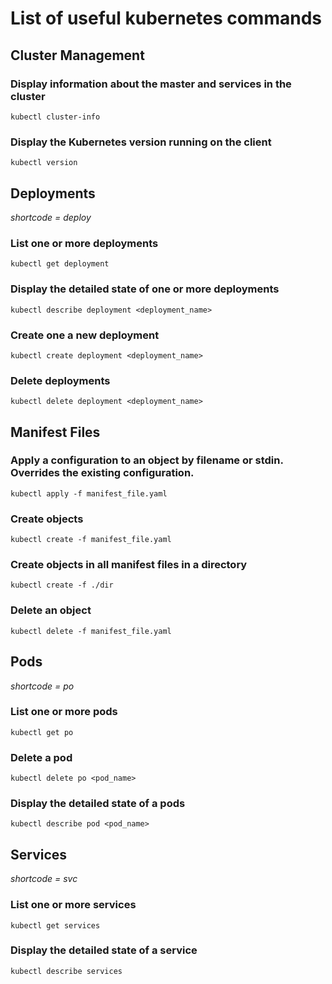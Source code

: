 # List of useful kubernetes commands 

## Cluster Management 

### Display information about the master and services in the cluster
```
kubectl cluster-info
```

### Display the Kubernetes version running on the client 
```
kubectl version
```

## Deployments
_shortcode = deploy_

### List one or more deployments 
```
kubectl get deployment 
```

### Display the detailed state of one or more deployments
```
kubectl describe deployment <deployment_name>
```

### Create one a new deployment
```
kubectl create deployment <deployment_name>
```

### Delete deployments
```
kubectl delete deployment <deployment_name>
```

## Manifest Files 

### Apply a configuration to an object by filename or stdin. Overrides the existing configuration.
```
kubectl apply -f manifest_file.yaml
```

### Create objects
```
kubectl create -f manifest_file.yaml
```

### Create objects in all manifest files in a directory
```
kubectl create -f ./dir
```

### Delete an object
```
kubectl delete -f manifest_file.yaml
```

## Pods
_shortcode = po_

### List one or more pods
```
kubectl get po
```

### Delete a pod
```
kubectl delete po <pod_name>
```

### Display the detailed state of a pods
```
kubectl describe pod <pod_name>
```

## Services
_shortcode = svc_

### List one or more services
```
kubectl get services
```

### Display the detailed state of a service 
```
kubectl describe services 
```
